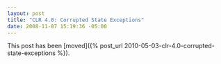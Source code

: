 ```yaml
---
layout: post
title: "CLR 4.0: Corrupted State Exceptions"
date: 2008-11-07 15:19:36 -05:00
---
```


This post has been [moved]({% post_url 2010-05-03-clr-4.0-corrupted-state-exceptions %}).
